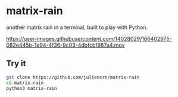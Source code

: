 # matrix-rain

another matrix rain in a terminal, built to play with Python.



https://user-images.githubusercontent.com/14028029/166402975-082e445b-1e94-4f36-9c03-4dbfcbf987a4.mov


## Try it

```sh
git clone https://github.com/juliencrn/matrix-rain
cd matrix-rain
python3 matrix-rain
```
